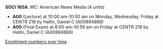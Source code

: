 **SOCI 165A**: MC: American News Media (4 units)

- **A00** (Lecture) at 10:00 am–10:50 am on Monday, Wednesday, Friday at CENTR 218 by Hallin, Daniel C (A00894868)
- **A00** (Final Exam) at 8:00 am–10:59 am on Friday at CENTR 218 by Hallin, Daniel C (A00894868)

[Enrollment numbers over time](./SOCI165A.tsv)
